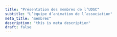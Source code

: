 ```yaml
---
title: "Présentation des membres de l’UDSC"
subtitle: "L’équipe d’animation de l’association"
meta_title: "membres"
description: "this is meta description"
draft: false
---
```



